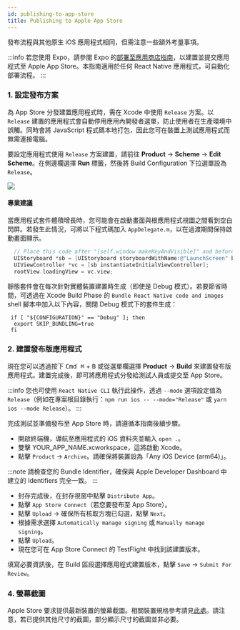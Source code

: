 ```yaml
---
id: publishing-to-app-store
title: Publishing to Apple App Store
---
```


發布流程與其他原生 iOS 應用程式相同，但需注意一些額外考量事項。

:::info
若您使用 Expo，請參閱 Expo 的[部署至應用商店指南](https://docs.expo.dev/distribution/app-stores/)，以建置並提交應用程式至 Apple App Store。本指南適用於任何 React Native 應用程式，可自動化部署流程。
:::

### 1. 設定發布方案

為 App Store 分發建置應用程式時，需在 Xcode 中使用 `Release` 方案。以 `Release` 建置的應用程式會自動停用應用內開發者選單，防止使用者在生產環境中誤觸。同時會將 JavaScript 程式碼本地打包，因此您可在裝置上測試應用程式而無需連接電腦。

要設定應用程式使用 `Release` 方案建置，請前往 **Product** → **Scheme** → **Edit Scheme**。在側邊欄選擇 **Run** 標籤，然後將 Build Configuration 下拉選單設為 `Release`。

![](/docs/assets/ConfigureReleaseScheme.png)

#### 專業建議

當應用程式套件體積增長時，您可能會在啟動畫面與根應用程式視圖之間看到空白閃屏。若發生此情況，可將以下程式碼加入 `AppDelegate.m`，以在過渡期間保持啟動畫面顯示。

```objectivec
  // Place this code after "[self.window makeKeyAndVisible]" and before "return YES;"
  UIStoryboard *sb = [UIStoryboard storyboardWithName:@"LaunchScreen" bundle:nil];
  UIViewController *vc = [sb instantiateInitialViewController];
  rootView.loadingView = vc.view;
```

靜態套件會在每次針對實體裝置建置時生成（即使是 Debug 模式）。若要節省時間，可透過在 Xcode Build Phase 的 `Bundle React Native code and images` shell 腳本中加入以下內容，關閉 Debug 模式下的套件生成：

```shell
 if [ "${CONFIGURATION}" == "Debug" ]; then
  export SKIP_BUNDLING=true
 fi
```

### 2. 建置發布版應用程式

現在您可以透過按下 <kbd>Cmd ⌘</kbd> + <kbd>B</kbd> 或從選單欄選擇 **Product** → **Build** 來建置發布版應用程式。建置完成後，即可將應用程式分發給測試人員或提交至 App Store。

:::info
您也可使用 `React Native CLI` 執行此操作，透過 `--mode` 選項設定值為 `Release`（例如在專案根目錄執行：`npm run ios -- --mode="Release"` 或 `yarn ios --mode Release`）。
:::

完成測試並準備發布至 App Store 時，請遵循本指南後續步驟。

- 開啟終端機，導航至應用程式的 iOS 資料夾並輸入 `open .`。
- 雙擊 YOUR_APP_NAME.xcworkspace，這將啟動 Xcode。
- 點擊 `Product` → `Archive`。請確保將裝置設為「Any iOS Device (arm64)」。

:::note
請檢查您的 Bundle Identifier，確保與 Apple Developer Dashboard 中建立的 Identifiers 完全一致。
:::

- 封存完成後，在封存視窗中點擊 `Distribute App`。
- 點擊 `App Store Connect`（若您要發布至 App Store）。
- 點擊 `Upload` → 確保所有核取方塊已勾選，點擊 `Next`。
- 根據需求選擇 `Automatically manage signing` 或 `Manually manage signing`。
- 點擊 `Upload`。
- 現在您可在 App Store Connect 的 TestFlight 中找到該建置版本。

填寫必要資訊後，在 Build 區段選擇應用程式建置版本，點擊 `Save` → `Submit For Review`。

### 4. 螢幕截圖

Apple Store 要求提供最新裝置的螢幕截圖。相關裝置規格參考請見[此處](https://developer.apple.com/help/app-store-connect/reference/screenshot-specifications/)。請注意，若已提供其他尺寸的截圖，部分顯示尺寸的截圖並非必要。